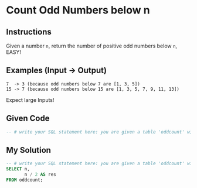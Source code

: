 # Count Odd Numbers below n

## Instructions

Given a number `n`, return the number of positive odd numbers below `n`, EASY!

## Examples (Input -> Output)

```
7  -> 3 (because odd numbers below 7 are [1, 3, 5])
15 -> 7 (because odd numbers below 15 are [1, 3, 5, 7, 9, 11, 13])
```

Expect large Inputs!

## Given Code
```sql
-- # write your SQL statement here: you are given a table 'oddcount' with column 'n', return a table with column 'n' and your result in a column named 'res'.
```

## My Solution
```sql
-- # write your SQL statement here: you are given a table 'oddcount' with column 'n', return a table with column 'n' and your result in a column named 'res'.
SELECT n, 
       n / 2 AS res 
FROM oddcount;
```
